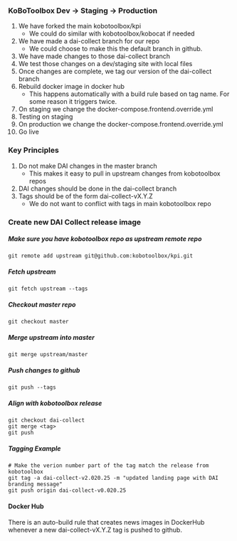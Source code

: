 ### KoBoToolbox Dev -> Staging -> Production

1. We have forked the main kobotoolbox/kpi
   * We could do similar with kobotoolbox/kobocat if needed
1. We have made a dai-collect branch for our repo
   * We could choose to make this the default branch in github.
1. We have made changes to those dai-collect branch
1. We test those changes on a dev/staging site with local files
1. Once changes are complete, we tag our version of the dai-collect branch 
1. Rebuild docker image in docker hub
   * This happens automatically with a build rule based on tag name. For some reason it triggers twice.
1. On staging we change the docker-compose.frontend.override.yml
1. Testing on staging
1. On production we change the docker-compose.frontend.override.yml
1. Go live



### Key Principles
1. Do not make DAI changes in the master branch
   * This makes it easy to pull in upstream changes from kobotoolbox repos
1. DAI changes should be done in the dai-collect branch
1. Tags should be of the form dai-collect-vX.Y.Z
   * We do not want to conflict with tags in main kobotoolbox repo	


### Create new DAI Collect release image


##### Make sure you have kobotoolbox repo as upstream remote repo
```
git remote add upstream git@github.com:kobotoolbox/kpi.git
```

##### Fetch upstream
```
git fetch upstream --tags
```

##### Checkout master repo
```
git checkout master
```

##### Merge upstream into master
```
git merge upstream/master
```

##### Push changes to github
```
git push --tags
```

##### Align with kobotoolbox release
```
git checkout dai-collect
git merge <tag>
git push
```


##### Tagging Example
```
# Make the verion number part of the tag match the release from kobotoolbox
git tag -a dai-collect-v2.020.25 -m "updated landing page with DAI branding message"
git push origin dai-collect-v0.020.25

```

#### Docker Hub

There is an auto-build rule that creates news images in DockerHub whenever a new dai-collect-vX.Y.Z tag is pushed to github.
